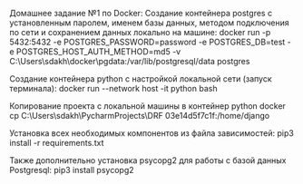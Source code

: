 Домашнее задание №1 по Docker:
Создание контейнера postgres с установленным паролем, именем базы данных, методом подключения по сети и сохранением данных локально на машине:
docker run -p 5432:5432 -e POSTGRES_PASSWORD=password -e POSTGRES_DB=test -e POSTGRES_HOST_AUTH_METHOD=md5 -v C:\Users\sdakh\docker\pgdata:/var/lib/postgresql/data postgres

Создание контейнера python с настройкой локальной сети (запуск терминала):
docker run --network host -it python bash

Копирование проекта с локальной машины в контейнер python
docker cp C:\Users\sdakh\PycharmProjects\DRF 03e14d5f7c1f:/home/django

Установка всех необходимых компонентов из файла зависимостей:
pip3 install -r requirements.txt

Также дополнительно установка psycopg2 для работы с базой данных Postgresql:
pip3 install psycopg2
